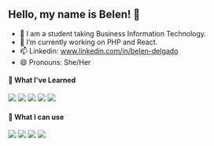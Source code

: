 ## Hello, my name is Belen! 👋

- 🌱 I am a student taking Business Information Technology.
- 🔭 I’m currently working on PHP and React.
- 📫 Linkedin: www.linkedin.com/in/belen-delgado
- 😄 Pronouns: She/Her

<!--
**bmagdalenaa/bmagdalenaa** is a ✨ _special_ ✨ repository because its `README.md` (this file) appears on your GitHub profile.

- 👯 I’m looking to collaborate on ...
- 🤔 I’m looking for help with ...
- 💬 Ask me about ...
- ⚡ Fun fact: ...
canva, visual studio, visual studio code   atom, figma,

-->

#### 📖 What I've Learned

<img src="https://img.shields.io/badge/Java-007396?style=flat-square&logo=java&logoColor=white"/> <img src="https://img.shields.io/badge/CSharp-239120?style=flat-square&logo=csharp&logoColor=white"/> <img src="https://img.shields.io/badge/JavaScript-F7DF1E?style=flat-square&logo=javaScript&logoColor=white"/> <img src="https://img.shields.io/badge/HTML5-E34F26?style=flat-square&logo=HTML5&logoColor=white"/> <img src="https://img.shields.io/badge/CSS-F43059?style=flat-square&logo=CSS Wizardry&logoColor=white"/>

#### 🔧 What I can use

<img src="https://img.shields.io/badge/Sublime Text-FF9800?style=flat-square&logo=Sublime Text&logoColor=white"/> <img src="https://img.shields.io/badge/Visual Studio Code-007ACC?style=flat-square&logo=Visual Studio Code&logoColor=white"/> <img src="https://img.shields.io/badge/Visual Studio-5C2D91?style=flat-square&logo=Visual Studio&logoColor=white"/> <img src="https://img.shields.io/badge/Notepad++-90E59A?style=flat-square&logo=Notepad++&logoColor=white"/> 
 
 <svg role="img" viewBox="0 0 24 24" xmlns="http://www.w3.org/2000/svg">
